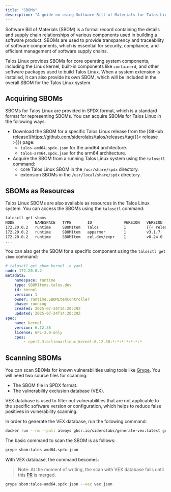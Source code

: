```yaml
---
title: "SBOMs"
description: "A guide on using Software Bill of Materials for Talos Linux."
---
```


Software Bill of Materials (SBOM) is a formal record containing the details and supply chain relationships of various components used in building a software product.
SBOMs are used to provide transparency and traceability of software components, which is essential for security, compliance, and efficient management of software supply chains.

Talos Linux provides SBOMs for core operating system components, including the Linux kernel, built-in components like `containerd`, and other software packages used to build Talos Linux.
When a system extension is installed, it can also provide its own SBOM, which will be included in the overall SBOM for the Talos Linux system.

## Acquiring SBOMs

SBOMs for Talos Linux are provided in SPDX format, which is a standard format for representing SBOMs.
You can acquire SBOMs for Talos Linux in the following ways:

* Download the SBOM for a specific Talos Linux release from the [GitHub release](https://github.com/siderolabs/talos/releases/tag/{{< release >}}) page:
  * `talos-amd64.spdx.json` for the amd64 architecture.
  * `talos-arm64.spdx.json` for the arm64 architecture.
* Acquire the SBOM from a running Talos Linux system using the `talosctl` command:
  * core Talos Linux SBOM in the `/usr/share/spdx` directory.
  * extension SBOMs in the `/usr/local/share/spdx` directory.

## SBOMs as Resources

Talos Linux SBOMs are also available as resources in the Talos Linux system.
You can access the SBOMs using the `talosctl` command:

```bash
talosctl get sboms
NODE         NAMESPACE   TYPE       ID              VERSION   VERSION                LICENSE
172.20.0.2   runtime     SBOMItem   Talos           1         {{< release >}}
172.20.0.2   runtime     SBOMItem   apparmor        1         v3.1.7                 GPL-2.0-or-later
172.20.0.2   runtime     SBOMItem   cel.dev/expr    1         v0.24.0
...
```

You can also get the SBOM for a specific component using the `talosctl get sbom` command:

```yaml
# talosctl get sbom kernel -o yaml
node: 172.20.0.2
metadata:
    namespace: runtime
    type: SBOMItems.talos.dev
    id: kernel
    version: 1
    owner: runtime.SBOMItemController
    phase: running
    created: 2025-07-24T14:20:29Z
    updated: 2025-07-24T14:20:29Z
spec:
    name: kernel
    version: 6.12.38
    license: GPL-2.0-only
    cpes:
        - cpe:2.3:o:linux:linux_kernel:6.12.38:*:*:*:*:*:*:*
```

## Scanning SBOMs

You can scan SBOMs for known vulnerabilities using tools like [Grype](https://github.com/anchore/grype).
You will need two source files for scanning:

* The SBOM file in SPDX format.
* The vulnerability exclusion database (VEX).

VEX database is used to filter out vulnerabilities that are not applicable to the specific software version or configuration,
which helps to reduce false positives in vulnerability scanning.

In order to generate the VEX database, run the following command:

```bash
docker run --rm --pull always ghcr.io/siderolabs/generate-vex:latest gen --target-version {{< release >}} > vex.json
```

The basic command to scan the SBOM is as follows:

```bash
grype sbom:talos-amd64.spdx.json
```

With VEX database, the command becomes:

> Note: At the moment of writing, the scan with VEX database fails until this [PR](https://github.com/anchore/grype/pull/2798) is merged.

```bash
grype sbom:talos-amd64.spdx.json --vex vex.json
```
